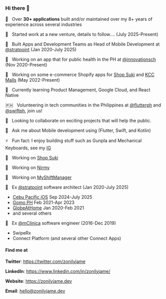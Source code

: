 ### Hi there 👋

📆 &nbsp; Over **30+ applications** built and/or maintained over my 8+ years of experience across several industries

🚧 &nbsp; Started work at a new venture, details to follow.... (July 2025-Present)

🔭 &nbsp; Built Apps and Development Teams as Head of Mobile Development at [@stratpoint](https://stratpoint.com/) (Jan 2020-July 2025) 

🏥 &nbsp; Working on an app that for public health in the PH at [@innovationsch](https://innovationsch.org/) (Nov 2020-Present)

🏪 &nbsp; Working on some e-commerce Shopify apps for [Shop Suki](https://shopsuki.ph/) and [KCC Malls](https://kccmalls.com/) (May 2022-Present)

🌱 &nbsp; Currently learning Product Management, Google Cloud, and React Native

🇵🇭 &nbsp; Volunteering in tech communities in the Philippines at [@flutterph](https://flutter.ph/) and [@swiftph](https://swift.ph/), join us!

👯 &nbsp; Looking to collaborate on exciting projects that will help the public.

💬 &nbsp; Ask me about Mobile development using (Flutter, Swift, and Kotlin)

⚡ &nbsp; Fun fact: I enjoy building stuff such as Gunpla and Mechanical Keyboards, see my [IG](https://www.instagram.com/kuyazee.archive/)

💼 &nbsp; Working on [Shop Suki](https://shopsuki.ph/)

💼 &nbsp; Working on [Nirmy](https://www.nirmy.app/)

💼 &nbsp; Working on [MyShiftManager](https://manager.myshiftplanner.com/)

💼 &nbsp; Ex [@stratpoint](https://stratpoint.com/) software architect (Jan 2020-July 2025)
  - [Cebu Pacific iOS](https://www.cebupacificair.com/) Sep 2024-July 2025
  - [Gomo PH](https://www.gomo.ph/) Feb 2021-Apr 2023
  - [GlobeAtHome](https://www.globe.com.ph/help/broadband.html) Jan 2020-Feb 2021
  - and several others

💼 &nbsp; Ex [@mClinica](http://mclinica.com/) software engineer (2016-Dec 2019)
  - SwipeRx
  - Connect Platform (and several other Connect Apps)

#### Find me at 

**Twitter**: https://twitter.com/zonilyjame

**LinkedIn**: https://www.linkedin.com/in/zonilyjame/

**Website**: https://zonilyjame.dev

**Email**: hello@zonilyjame.dev
